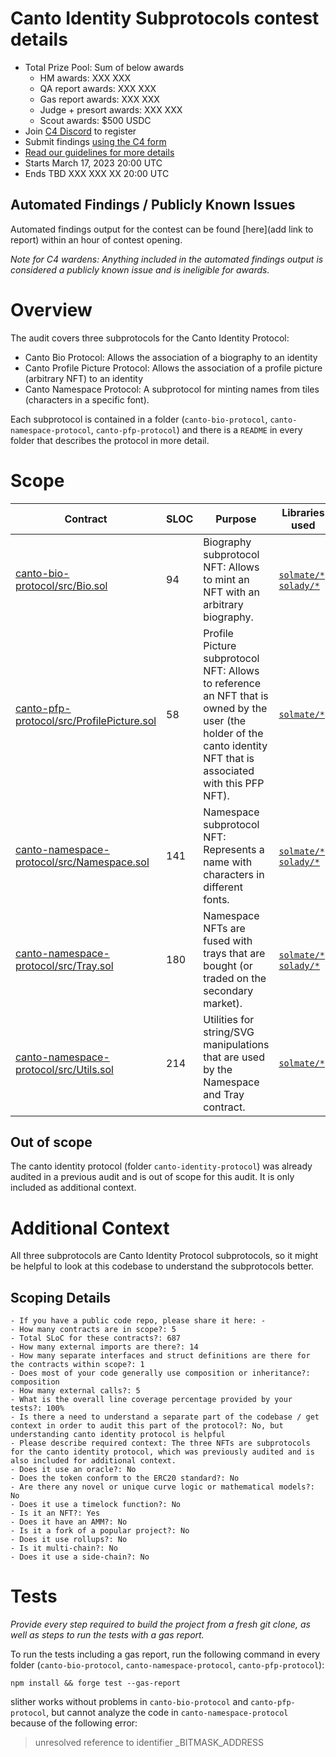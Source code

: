 # Canto Identity Subprotocols contest details
- Total Prize Pool: Sum of below awards
  - HM awards: XXX XXX
  - QA report awards: XXX XXX 
  - Gas report awards: XXX XXX 
  - Judge + presort awards: XXX XXX 
  - Scout awards: $500 USDC
- Join [C4 Discord](https://discord.gg/code4rena) to register
- Submit findings [using the C4 form](https://code4rena.com/contests/2023-03-canto-identity-contest/submit)
- [Read our guidelines for more details](https://docs.code4rena.com/roles/wardens)
- Starts March 17, 2023 20:00 UTC
- Ends TBD XXX XXX XX 20:00 UTC

## Automated Findings / Publicly Known Issues

Automated findings output for the contest can be found [here](add link to report) within an hour of contest opening.

*Note for C4 wardens: Anything included in the automated findings output is considered a publicly known issue and is ineligible for awards.*

# Overview

The audit covers three subprotocols for the Canto Identity Protocol:
- Canto Bio Protocol: Allows the association of a biography to an identity
- Canto Profile Picture Protocol: Allows the association of a profile picture (arbitrary NFT) to an identity
- Canto Namespace Protocol: A subprotocol for minting names from tiles (characters in a specific font).

Each subprotocol is contained in a folder (`canto-bio-protocol`, `canto-namespace-protocol`, `canto-pfp-protocol`) and there is a `README` in every folder that describes the protocol in more detail.

# Scope


| Contract | SLOC | Purpose | Libraries used |  
| ----------- | ----------- | ----------- | ----------- |
| [canto-bio-protocol/src/Bio.sol](canto-bio-protocol/src/Bio.sol) | 94 | Biography subprotocol NFT: Allows to mint an NFT with an arbitrary biography. | [`solmate/*`](https://github.com/transmissions11/solmate), [`solady/*`](https://github.com/Vectorized/solady) |
| [canto-pfp-protocol/src/ProfilePicture.sol](canto-pfp-protocol/src/ProfilePicture.sol) | 58 | Profile Picture subprotocol NFT: Allows to reference an NFT that is owned by the user (the holder of the canto identity NFT that is associated with this PFP NFT). | [`solmate/*`](https://github.com/transmissions11/solmate) |
| [canto-namespace-protocol/src/Namespace.sol](canto-namespace-protocol/src/Namespace.sol) | 141 | Namespace subprotocol NFT: Represents a name with characters in different fonts. | [`solmate/*`](https://github.com/transmissions11/solmate), [`solady/*`](https://github.com/Vectorized/solady) |
| [canto-namespace-protocol/src/Tray.sol](canto-namespace-protocol/src/Tray.sol) | 180 | Namespace NFTs are fused with trays that are bought (or traded on the secondary market). | [`solmate/*`](https://github.com/transmissions11/solmate), [`solady/*`](https://github.com/Vectorized/solady) |
| [canto-namespace-protocol/src/Utils.sol](canto-namespace-protocol/src/Utils.sol) | 214 | Utilities for string/SVG manipulations that are used by the Namespace and Tray contract. | [`solmate/*`](https://github.com/transmissions11/solmate) |

## Out of scope

The canto identity protocol (folder `canto-identity-protocol`) was already audited in a previous audit and is out of scope for this audit. It is only included as additional context.

# Additional Context

All three subprotocols are Canto Identity Protocol subprotocols, so it might be helpful to look at this codebase to understand the subprotocols better.

## Scoping Details 
```
- If you have a public code repo, please share it here: - 
- How many contracts are in scope?: 5
- Total SLoC for these contracts?: 687 
- How many external imports are there?: 14 
- How many separate interfaces and struct definitions are there for the contracts within scope?: 1
- Does most of your code generally use composition or inheritance?: composition
- How many external calls?: 5 
- What is the overall line coverage percentage provided by your tests?: 100% 
- Is there a need to understand a separate part of the codebase / get context in order to audit this part of the protocol?: No, but understanding canto identity protocol is helpful
- Please describe required context: The three NFTs are subprotocols for the canto identity protocol, which was previously audited and is also included for additional context.
- Does it use an oracle?: No
- Does the token conform to the ERC20 standard?: No
- Are there any novel or unique curve logic or mathematical models?: No
- Does it use a timelock function?: No
- Is it an NFT?: Yes
- Does it have an AMM?: No  
- Is it a fork of a popular project?: No  
- Does it use rollups?: No
- Is it multi-chain?: No
- Does it use a side-chain?: No
```

# Tests

*Provide every step required to build the project from a fresh git clone, as well as steps to run the tests with a gas report.* 

To run the tests including a gas report, run the following command in every folder (`canto-bio-protocol`, `canto-namespace-protocol`, `canto-pfp-protocol`):
```
npm install && forge test --gas-report
```

slither works without problems in `canto-bio-protocol` and `canto-pfp-protocol`, but cannot analyze the code in `canto-namespace-protocol` because of the following error:
> unresolved reference to identifier _BITMASK_ADDRESS